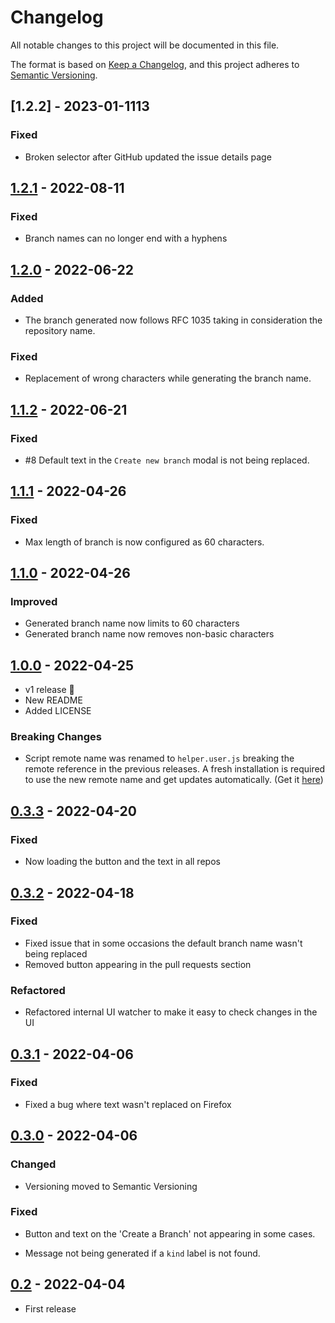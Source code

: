 # Changelog
All notable changes to this project will be documented in this file.

The format is based on [Keep a Changelog](https://keepachangelog.com/en/1.0.0/),
and this project adheres to [Semantic Versioning](https://semver.org/spec/v2.0.0.html).

## [1.2.2] - 2023-01-1113

### Fixed

- Broken selector after GitHub updated the issue details page

## [1.2.1] - 2022-08-11

### Fixed

- Branch names can no longer end with a hyphens

## [1.2.0] - 2022-06-22

### Added

- The branch generated now follows RFC 1035 taking in consideration the repository name.

### Fixed

- Replacement of wrong characters while generating the branch name.

## [1.1.2] - 2022-06-21

### Fixed

- #8 Default text in the `Create new branch` modal is not being replaced.

## [1.1.1] - 2022-04-26

### Fixed

- Max length of branch is now configured as 60 characters.

## [1.1.0] - 2022-04-26

### Improved

- Generated branch name now limits to 60 characters
- Generated branch name now removes non-basic characters

## [1.0.0] - 2022-04-25

- v1 release 🥳
- New README
- Added LICENSE

### Breaking Changes

- Script remote name was renamed to `helper.user.js` breaking the remote reference in the previous releases.
A fresh installation is required to use the new remote name and get updates automatically. (Get it [here](https://raw.githubusercontent.com/m4rii0/github-helper/stable/src/helper.user.js))

## [0.3.3] - 2022-04-20

### Fixed

- Now loading the button and the text in all repos

## [0.3.2] - 2022-04-18

### Fixed

- Fixed issue that in some occasions the default branch name wasn't being replaced
- Removed button appearing in the pull requests section

### Refactored

- Refactored internal UI watcher to make it easy to check changes in the UI

## [0.3.1] - 2022-04-06

### Fixed

- Fixed a bug where text wasn't replaced on Firefox

## [0.3.0] - 2022-04-06

### Changed

- Versioning moved to Semantic Versioning

### Fixed

- Button and text on the 'Create a Branch' not appearing in some cases.

- Message not being generated if a `kind` label is not found.

## [0.2] - 2022-04-04

- First release

[1.2.1]: https://github.com/m4rii0/github-helper/tree/1.2.1
[1.2.0]: https://github.com/m4rii0/github-helper/tree/1.2.0
[1.1.2]: https://github.com/m4rii0/github-helper/tree/1.1.2
[1.1.1]: https://github.com/m4rii0/github-helper/tree/1.1.1
[1.1.0]: https://github.com/m4rii0/github-helper/tree/1.1.0
[1.0.0]: https://github.com/m4rii0/github-helper/tree/1.0.0
[0.3.3]: https://github.com/m4rii0/github-helper/tree/0.3.3
[0.3.2]: https://github.com/m4rii0/github-helper/tree/0.3.2
[0.3.1]: https://github.com/m4rii0/github-helper/tree/0.3.1
[0.3.0]: https://github.com/m4rii0/github-helper/tree/0.3.0
[0.2]: https://github.com/m4rii0/github-helper/tree/0.2
